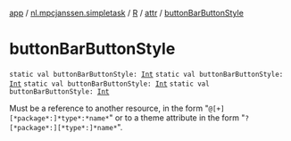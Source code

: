 [app](../../../index.md) / [nl.mpcjanssen.simpletask](../../index.md) / [R](../index.md) / [attr](index.md) / [buttonBarButtonStyle](.)

# buttonBarButtonStyle

`static val buttonBarButtonStyle: `[`Int`](https://kotlinlang.org/api/latest/jvm/stdlib/kotlin/-int/index.html)
`static val buttonBarButtonStyle: `[`Int`](https://kotlinlang.org/api/latest/jvm/stdlib/kotlin/-int/index.html)
`static val buttonBarButtonStyle: `[`Int`](https://kotlinlang.org/api/latest/jvm/stdlib/kotlin/-int/index.html)
`static val buttonBarButtonStyle: `[`Int`](https://kotlinlang.org/api/latest/jvm/stdlib/kotlin/-int/index.html)

Must be a reference to another resource, in the form "`@[+][*package*:]*type*:*name*`" or to a theme attribute in the form "`?[*package*:][*type*:]*name*`".

